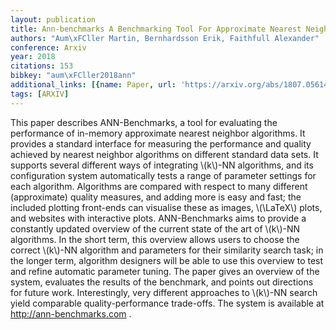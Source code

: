 ```yaml
---
layout: publication
title: Ann-benchmarks A Benchmarking Tool For Approximate Nearest Neighbor Algorithms
authors: "Aum\xFCller Martin, Bernhardsson Erik, Faithfull Alexander"
conference: Arxiv
year: 2018
citations: 153
bibkey: "aum\xFCller2018ann"
additional_links: [{name: Paper, url: 'https://arxiv.org/abs/1807.05614'}]
tags: [ARXIV]
---
```

This paper describes ANN-Benchmarks, a tool for evaluating the performance of
in-memory approximate nearest neighbor algorithms. It provides a standard
interface for measuring the performance and quality achieved by nearest
neighbor algorithms on different standard data sets. It supports several
different ways of integrating \\(k\\)-NN algorithms, and its configuration system
automatically tests a range of parameter settings for each algorithm.
Algorithms are compared with respect to many different (approximate) quality
measures, and adding more is easy and fast; the included plotting front-ends
can visualise these as images, \\(\LaTeX\\) plots, and websites with interactive
plots. ANN-Benchmarks aims to provide a constantly updated overview of the
current state of the art of \\(k\\)-NN algorithms. In the short term, this overview
allows users to choose the correct \\(k\\)-NN algorithm and parameters for their
similarity search task; in the longer term, algorithm designers will be able to
use this overview to test and refine automatic parameter tuning. The paper
gives an overview of the system, evaluates the results of the benchmark, and
points out directions for future work. Interestingly, very different approaches
to \\(k\\)-NN search yield comparable quality-performance trade-offs. The system is
available at http://ann-benchmarks.com .